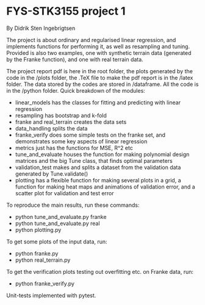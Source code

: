 # FYS-STK3155 project 1 
By Didrik Sten Ingebrigtsen 

The project is about ordinary and regularised linear regression, and implements functions for performing it, as well as resampling and tuning. Provided is also two examples, one with synthetic terrain data (generated by the Franke function), and one with real terrain data. 

The project report pdf is here in the root folder, the plots generated by the code in the /plots folder, the .TeX file to make the pdf report is in the /latex folder. The data stored by the codes are stored in /dataframe. All the code is in the /python folder. Quick breakdown of the modules:
- linear_models has the classes for fitting and predicting with linear regression
- resampling has bootstrap and k-fold
- franke and real_terrain creates the data sets
- data_handling splits the data
- franke_verify does some simple tests on the franke set, and demonstrates some key aspects of linear regression
- metrics just has the functions for MSE, R^2 etc
- tune_and_evaluate houses the function for making polynomial design matrices and the big Tune class, that finds optimal parameters
- validation_test makes and splits a dataset from the validation data generated by Tune.validate()
- plotting has a flexible function for making several plots in a grid, a function for making heat maps and animations of validation error, and a scatter plot for validation and test error

To reproduce the main results, run these commands: 
- python tune_and_evaluate.py franke 
- python tune_and_evaluate.py real 
- python plotting.py 

To get some plots of the input data, run:
- python franke.py
- python real_terrain.py

To get the verification plots testing out overfitting etc. on Franke data, run:
- python franke_verify.py

Unit-tests implemented with pytest. 
